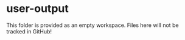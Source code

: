 # user-output

This folder is provided as an empty workspace. Files here will not be tracked in GitHub!
